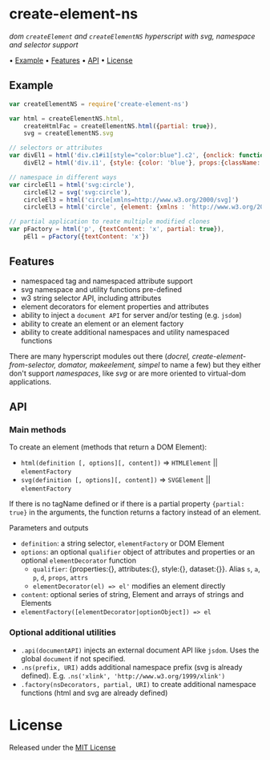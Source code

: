 <!-- markdownlint-disable MD004 MD007 MD010 MD041 MD022 MD024 MD032 MD036 -->

# create-element-ns

*dom `createElement` and `createElementNS` hyperscript with svg, namespace and selector support*

• [Example](#example) • [Features](#features) • [API](#api) • [License](#license)

## Example

```javascript
var createElementNS = require('create-element-ns')

var html = createElementNS.html,
    createHtmlFac = createElementNS.html({partial: true}),
    svg = createElementNS.svg

// selectors or attributes
var divEl1 = html('div.c1#i1[style="color:blue"].c2', {onclick: function() {}}),
    divEl2 = html('div.i1', {style: {color: 'blue'}, props:{className: 'c1 c2', , onclick: function() {}}})

// namespace in different ways
var circleEl1 = html('svg:circle'),
    circleEl2 = svg('svg:circle'),
    circleEl3 = html('circle[xmlns=http://www.w3.org/2000/svg]')
    circleEl3 = html('circle', {element: {xmlns : 'http://www.w3.org/2000/svg'}})

// partial application to reate multiple modified clones
var pFactory = html('p', {textContent: 'x', partial: true}),
    pEl1 = pFactory({textContent: 'x'})
```

## Features

* namespaced tag and namespaced attribute support
* svg namespace and utility functions pre-defined
* w3 string selector API, including attributes
* element decorators for element properties and attributes
* ability to inject a `document API` for server and/or testing (e.g. `jsdom`)
* ability to create an element or an element factory
* ability to create additional namespaces and utility namespaced functions

There are many hyperscript modules out there
(*docrel, create-element-from-selector, domator, makeelement, simpel* to name a few)
but they either don't support *namespaces*, like *svg* or are more oriented to virtual-dom applications.

## API

### Main methods

To create an element (methods that return a DOM Element):
* `html(definition [, options][, content])` => `HTMLElement` || `elementFactory`
* `svg(definition [, options][, content])` => `SVGElement` || `elementFactory`

If there is no tagName defined or if there is a partial property `{partial: true}` in the arguments,
the function returns a factory instead of an element.

Parameters and outputs
* `definition`: a string selector, `elementFactory` or DOM Element
* `options`: an optional `qualifier` object of attributes and properties or an optional `elementDecorator` function
  * `qualifier`: {properties:{}, attributes:{}, style:{}, dataset:{}}. Alias `s`, `a`, `p`, `d`, `props`, `attrs`
  * `elementDecorator(el) => el'` modifies an element directly
* `content`: optional series of string, Element and arrays of strings and Elements
* `elementFactory([elementDecorator|optionObject]) => el`

### Optional additional utilities

* `.api(documentAPI)` injects an external document API like `jsdom`. Uses the global `document` if not specified.
* `.ns(prefix, URI)` adds additional namespace prefix (svg is already defined). E.g. `.ns('xlink', 'http://www.w3.org/1999/xlink')`
* `.factory(nsDecorators, partial, URI)` to create additional namespace functions (html and svg are already defined)

# License

Released under the [MIT License](http://www.opensource.org/licenses/MIT)
